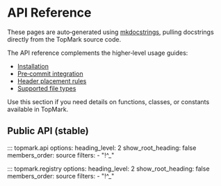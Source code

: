 <!--
topmark:header:start

  file         : public.md
  file_relpath : docs/api/public.md
  project      : TopMark
  license      : MIT
  copyright    : (c) 2025 Olivier Biot

topmark:header:end
-->

# API Reference

These pages are auto‑generated using [mkdocstrings](https://mkdocstrings.github.io/), pulling
docstrings directly from the TopMark source code.

The API reference complements the higher‑level usage guides:

- [Installation](../install.md)
- [Pre‑commit integration](../usage/pre-commit.md)
- [Header placement rules](../usage/header-placement.md)
- [Supported file types](../usage/filetypes.md)

Use this section if you need details on functions, classes, or constants available in TopMark.

## Public API (stable)

::: topmark.api options: heading_level: 2 show_root_heading: false members_order: source filters: -
"!^\_"

::: topmark.registry options: heading_level: 2 show_root_heading: false members_order: source
filters: - "!^\_"
